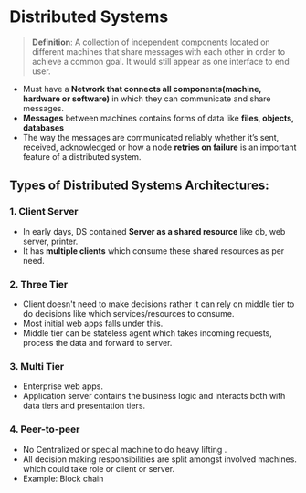 # Distributed Systems
> **Definition**: A collection of independent components located on different machines that share messages with each other in order to achieve a common goal. It would still appear as one interface to end user. 

* Must have a **Network that connects all components(machine, hardware or software)** in which they can communicate and share messages. 
* **Messages** between machines contains forms of data like **files, objects, databases** 
* The way the messages are communicated reliably whether it’s sent, received, acknowledged or how a node **retries on failure** is an important feature of a distributed system.

## Types of Distributed Systems Architectures: 

### 1. Client Server
* In early days, DS contained **Server as a shared resource** like db, web server, printer.
* It has **multiple clients** which consume these shared resources as per need. 

### 2. Three Tier
* Client doesn't need to make decisions rather it can rely on middle tier to do decisions like which services/resources to consume. 
* Most initial web apps falls under this. 
* Middle tier can be stateless agent which takes incoming requests, process the data and forward to server. 

### 3. Multi Tier 
* Enterprise web apps. 
* Application server contains the business logic and interacts both with data tiers and presentation tiers. 

### 4. Peer-to-peer
* No Centralized or special machine to do heavy lifting . 
* All decision making responsibilities are split amongst involved machines. which could take role or client or server. 
* Example: Block chain